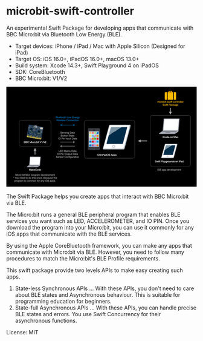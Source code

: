 # microbit-swift-controller

An experimental Swift Package for developing apps that communicate with BBC Micro:bit via Bluetooth Low Energy (BLE).

- Target devices: iPhone / iPad / Mac with Apple Silicon (Designed for iPad)
- Target OS: iOS 16.0+, iPadOS 16.0+, macOS 13.0+
- Build system: Xcode 14.3+, Swift Playground 4 on iPadOS
- SDK: CoreBluetooth
- BBC Micro:bit: V1/V2

![AppIcon](assets/overview.png)

The Swift Package helps you create apps that interact with BBC Micro:bit via BLE.

The Micro:bit runs a general BLE peripheral program that enables BLE services you want such as LED, ACCELEROMETER, and IO PIN.
Once you download the program into your Micro:bit, you can use it commonly for any iOS apps that communicate with the BLE services.

By using the Apple CoreBluetooth framework, you can make any apps that communicate with Micro:bit via BLE.
However, you need to follow many procedures to match the Micro:bit's BLE Profile requirements.

This swift package provide two levels APIs to make easy creating such apps.

1. State-less Synchronous APIs ... With these APIs, you don't need to care about BLE states and Asynchronous behaviour. This is suitable for programming education for beginners.
1. State-full Asynchronous APIs ... With these APIs, you can handle precise BLE states and errors. You use Swift Concurrency for their asynchronous functions.

License: MIT
